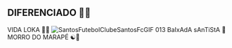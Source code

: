 ## DIFERENCIADO 🤘🔥
VIDA LOKA 🤘🎤
![SantosFutebolClubeSantosFcGIF](https://github.com/user-attachments/assets/f6aefca8-4dc2-4594-8024-db5cc472b30f)
013 BaIxAdA sAnTiStA  📌 MORRO DO MARAPÉ ☯️🤘
